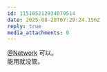 ```yaml
---
id: 115105212934079514
date: 2025-08-28T07:29:24.156Z
reply: true
media_attachments: 0
---
```


[@Network](https://cmx.dzm.pp.ua/@Network) 可以。  
能用就没管。

